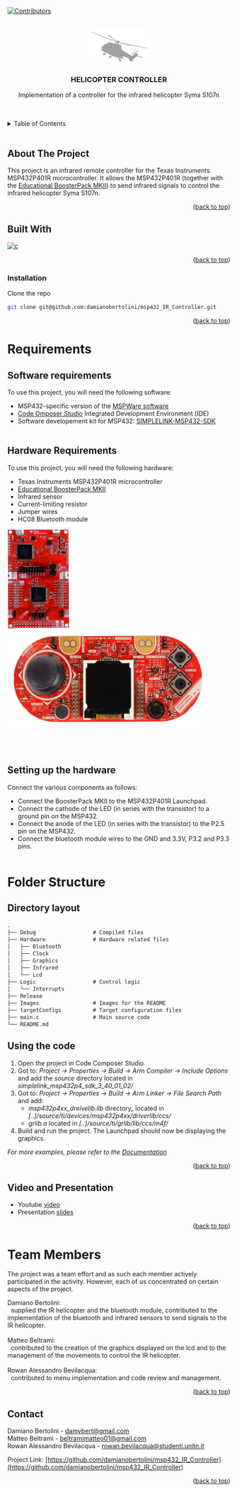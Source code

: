<!-- Credits for the readme template: https://github.com/othneildrew/Best-README-Template/ -->
<a name="readme-top"></a>

[![Contributors][contributors-shield]][contributors-url]


<!-- PROJECT LOGO -->
<br />
<div align="center">
  <a href="https://github.com/github_username/repo_name">
    <img src="logoo.png" alt="Logo" width="140" height="80">
  </a>

<h3 align="center">HELICOPTER CONTROLLER</h3>

  <p align="center">
    Implementation of a controller for the infrared helicopter Syma S107n
    <br />
    <br /><br />
  </p>
</div>


<!-- TABLE OF CONTENTS -->
<details>
  <summary>Table of Contents</summary>
  <ol>
    <li><a href="#about-the-project">About The Project</a></li>
    <li><a href="#built-with">Built With</a></li>
    <li><a href="#installation">Installation</a></li>
    <li><a href="#requirements">Requirements</a></li>
    <li><a href="#folder-structure">Folder Structure</a></li>
    <li><a href="#using-the-code">Using the code</a></li>
    <li><a href="#video-and-presentation">Video and Presentation</a></li>
    <li><a href="#team-members">Team members</a></li>
    <li><a href="#contact">Contact</a></li>
  </ol>
</details>
<br>


<!-- ABOUT THE PROJECT -->
## About The Project

This project is an infrared remote controller for the Texas Instruments MSP432P401R microcontroller. It allows the MSP432P401R (together with the [Educational BoosterPack MKII](https://www.ti.com/tool/BOOSTXL-EDUMKII))  to send infrared signals to control the infrared helicopter Syma S107n. <br>



<p align="right">(<a href="#readme-top">back to top</a>)</p>



## Built With

[![c]][c-url]

<p align="right">(<a href="#readme-top">back to top</a>)</p>


### Installation


 Clone the repo
   ```sh
   git clone git@github.com:damianobertolini/msp432_IR_Controller.git
   ```


<p align="right">(<a href="#readme-top">back to top</a>)</p>

# Requirements

## Software requirements

To use this project, you will need the following software:

* MSP432-specific version of the [MSPWare software](https://www.ti.com/tool/MSP432WARE#downloads)
* [Code Omposer Studio](https://www.ti.com/tool/CCSTUDIO) Integrated Development Environment (IDE)
* Software developement kit for MSP432: [SIMPLELINK-MSP432-SDK](https://www.ti.com/tool/download/SIMPLELINK-MSP432-SDK/3.40.01.02)
<br> <br>

## Hardware Requirements
To use this project, you will need the following hardware:

* Texas Instruments MSP432P401R microcontroller
* [Educational BoosterPack MKII](https://www.ti.com/tool/BOOSTXL-EDUMKII)
* Infrared sensor
* Current-limiting resistor
* Jumper wires
* HC08 Bluetooth module


<p float="left">
  <img src="msp432p401r.png" alt="msp432p401r" width="140" height="225">
  <img src="boosterpack.png" alt="boosterpack" width="450" height="225">
</p>

<br> <br>


## Setting up the hardware
Connect the various components as follows:
* Connect the BoosterPack MKII to the MSP432P401R Launchpad.
* Connect the cathode of the LED (in series with the transistor) to a ground pin on the MSP432.
* Connect the anode of the LED (in series with the transistor) to the P2.5 pin on the MSP432.
* Connect the bluetooth module wires to the GND and 3.3V, P3.2 and P3.3 pins.
<br> <br>
<!-- USAGE EXAMPLES -->
# Folder Structure

## Directory layout


    .
    ├── Debug                  # Compiled files 
    ├── Hardware               # Hardware related files
    │   ├── Bluetooth
    │   ├── Clock
    │   ├── Graphics
    │   ├── Infrared
    │   └── Lcd
    ├── Logic                  # Control logic
    │   └── Interrupts
    ├── Release
    ├── Images                 # Images for the README
    ├── targetConfigs          # Target configuration files
    ├── main.c                 # Main source code
    └── README.md


<!-- USING THE CODE -->
## Using the code

1. Open the project in Code Composer Studio.
2. Got to: _Project -> Properties -> Build -> Arm Compiler -> Include Options_ and add the _source_ directory located in _simplelink_msp432p4_sdk_3_40_01_02/_
3. Got to: _Project -> Properties -> Build -> Arm Linker -> File Search Path_ and add:
    * _msp432p4xx_dreivelib.lib_ directory_ located in _[..]/source/ti/devices/msp432p4xx/driverlib/ccs/_
    * _grlib.a_ located in _[..]/source/ti/grlib/lib/ccs/m4f/_
6. Build and run the project. The Launchpad should now be displaying the graphics.

_For more examples, please refer to the [Documentation](https://docs.rs-online.com/3934/A700000006811369.pdf)_
<p align="right">(<a href="#readme-top">back to top</a>)</p>



<!-- VIDEO AND PRESENTATION -->
## Video and Presentation

- Youtube [video](https://youtube.com)
- Presentation [slides](https://www.google.com/slides/about/)

<p align="right">(<a href="#readme-top">back to top</a>)</p>

<!-- TEAM MEMBERS -->
# Team Members 

The project was a team effort and as such each member actively participated in the activity. However, each of us concentrated on certain aspects of the project.

Damiano Bertolini: <br>
&nbsp; supplied the IR helicopter and the bluetooth module, contributed to the implementation of the bluetooth and infrared sensors to send signals to the IR helicopter.<br> <br>
Matteo Beltrami: <br>
&nbsp; contributed to the creation of the graphics displayed on the lcd and to the management of the movements to control the IR helicopter.<br> <br>
Rowan Alessandro Bevilacqua: <br>
&nbsp; contributed to menu implementation and code review and management.<br> 

<p align="right">(<a href="#readme-top">back to top</a>)</p>

<!-- CONTACT -->
## Contact

Damiano Bertolini - damybert@gmail.com <br>
Matteo Beltrami - beltramimatteo01@gmail.com <br>
Rowan Alessandro Bevilacqua - rowan.bevilacqua@studenti.unitn.it

Project Link: [https://github.com/damianobertolini/msp432_IR_Controller](https://github.com/damianobertolini/msp432_IR_Controller)

<p align="right">(<a href="#readme-top">back to top</a>)</p>


<!-- MARKDOWN LINKS & IMAGES -->
<!-- https://www.markdownguide.org/basic-syntax/#reference-style-links -->

[contributors-shield]: https://img.shields.io/github/contributors/damianobertolini/msp432_IR_Controller.svg?style=for-the-badge
[contributors-url]: https://github.com/damianobertolini/msp432_IR_Controller/graphs/contributors
[c]: https://img.shields.io/badge/c-%2300599C.svg?style=for-the-badge&logo=c&logoColor=white
[c-url]: https://www.gnu.org/software/gnu-c-manual/gnu-c-manual.html

